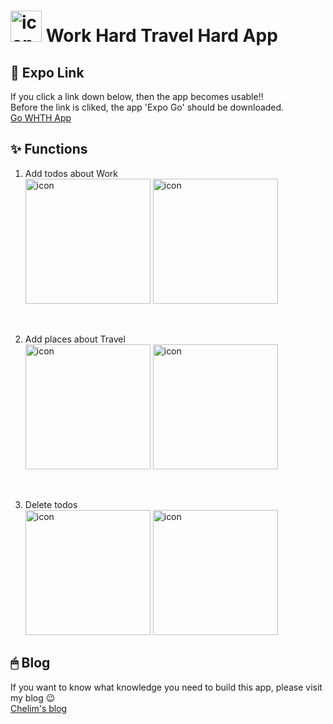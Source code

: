 # <img width="50" alt="icon" src="https://user-images.githubusercontent.com/52441923/152635583-659ca9f3-e43a-4d7e-be00-81ad04800e69.PNG"> Work Hard Travel Hard App

## 📎 Expo Link

If you click a link down below, then the app becomes usable!!  
Before the link is cliked, the app 'Expo Go' should be downloaded.  
[Go WHTH App](https://expo.dev/@chelim/whthapp)

## ✨ Functions

1. Add todos about Work  
   <img width="200" alt="icon" src="https://user-images.githubusercontent.com/52441923/152635815-8ed13c22-f0f8-41fe-9fb7-d0a08403ff89.png">
   <img width="200" alt="icon" src="https://user-images.githubusercontent.com/52441923/152635855-4a4895e4-84f1-4ac8-aacf-bbfcc4e9664f.png">

<br>

2. Add places about Travel  
   <img width="200" alt="icon" src="https://user-images.githubusercontent.com/52441923/152635877-bc3d1546-b54a-4c23-9757-fb89542a903b.png">
   <img width="200" alt="icon" src="https://user-images.githubusercontent.com/52441923/152635893-7b702534-f15f-4cca-8516-65f370eab94f.png">

<br>

3. Delete todos  
   <img width="200" alt="icon" src="https://user-images.githubusercontent.com/52441923/152635923-9b86441f-2fbe-4890-b4e1-f24eda6eddde.png">
   <img width="200" alt="icon" src="https://user-images.githubusercontent.com/52441923/152635937-c25efc40-9142-496b-8de9-6a338f9842db.png">

## 🖱 Blog

If you want to know what knowledge you need to build this app, please visit my blog 😉  
[Chelim's blog](https://chelim.tistory.com/25)
